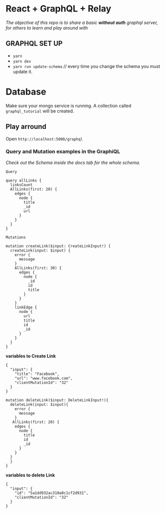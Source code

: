 # React + GraphQL + Relay
*The objective of this repo is to share a basic **without auth** graphql server, for others to learn and play around with*

## GRAPHQL SET UP
- `yarn`
- `yarn dev`
- `yarn run update-schema` // every time you change the schema you must update it.


# Database
Make sure your mongo service is running.
A collection called `graphql_tutorial` will be created.


## Play arround

Open `http://localhost:5000/graphql` 

### Query and Mutation examples in the GraphiQL 
*Check out the Schema inside the docs tab for the whole schema.*


`Query`

``` 
query allLinks {
  linksCount
  AllLinks(first: 20) {
    edges {
      node {
        title
        _id
        url
      }
    }
  }
} 
```


`Mutations`
```
mutation createLink($input: CreateLinkInput!) {
  createLink(input: $input) {
    error {
      message
    }
    AllLinks(first: 30) {
      edges {
        node {
          _id
          id
          title
        }
      }
    }
    linkEdge {
      node {
        url
        title
        id
        _id
      }
    }
  }
}
```
**variables to Create Link**
``` 
{
  "input": {
    "title": "Facebook",
    "url": "www.facebook.com",
    "clientMutationId": "32"
  }
} 
```



```
mutation deleteLink($input: DeleteLinkInput!){
  deleteLink(input: $input){
    error {
      message
    }
   AllLinks(first: 20) {
    edges {
      node {
        title
        id
        _id
      }
    }
  } 
  }
}
```
**variables to delete Link**
``` 
{
  "input": {
    "id": "5a1dd932ac310a0c1cf2d931",
    "clientMutationId": "32"
  }
} 
```
